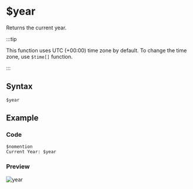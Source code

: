 # $year
Returns the current year.

:::tip

This function uses UTC (+00:00) time zone by default. To change the time zone, use `$time[]` function.

:::

## Syntax
```
$year
```

## Example

### Code
```plain title="!year"
$nomention
Current Year: $year
```

### Preview
![year](https://user-images.githubusercontent.com/95774950/200877606-76ade960-99b6-433c-be51-4da2be300e07.png)
